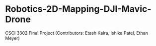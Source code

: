 # Robotics-2D-Mapping-DJI-Mavic-Drone
CSCI 3302 Final Project (Contributors: Etash Kalra, Ishika Patel, Ethan Meyer)
